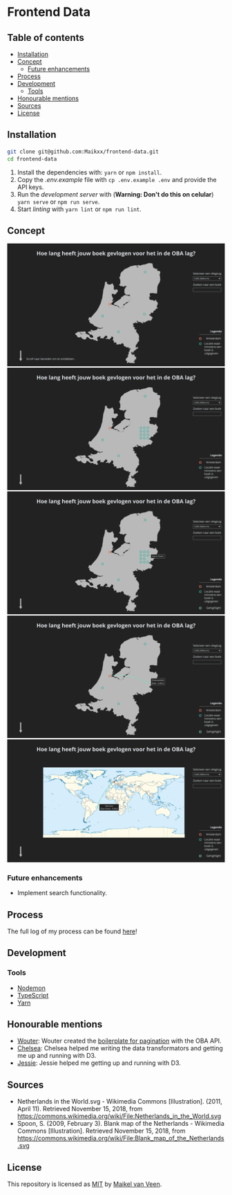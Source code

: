 # Frontend Data

## Table of contents

* [Installation](#Installation)
* [Concept](#Concept)
    * [Future enhancements](#Future-enhancements)
* [Process](#Process)
* [Development](#Development)
    * [Tools](#Tools)
* [Honourable mentions](#Honourable-mentions)
* [Sources](#Sources)
* [License](#License)

## Installation

```bash
git clone git@github.com:Maikxx/frontend-data.git
cd frontend-data
```

1. Install the dependencies with: `yarn` or `npm install`.
2. Copy the _.env.example_ file with `cp .env.example .env` and provide the API keys.
3. Run the _development server_ with (**Warning: Don't do this on celular**) `yarn serve` or `npm run serve`.
4. Start _linting_ with `yarn lint` or `npm run lint`.

## Concept

<!-- TODO: add detailed description per image -->

![Concept image 1](docs/concept-visualization-01.jpg)
![Concept image 2](docs/concept-visualization-02.jpg)
![Concept image 3](docs/concept-visualization-03.jpg)
![Concept image 4](docs/concept-visualization-04.jpg)
![Concept image 5](docs/concept-visualization-05.jpg)

### Future enhancements

* Implement search functionality.

## Process

<!-- TODO: Summary -->

The full log of my process can be found [here](docs/PROCESS.md)!

## Development

### Tools

* [Nodemon](https://nodemon.io)
* [TypeScript](https://www.typescriptlang.org)
* [Yarn](https://yarnpkg.com/en/)

## Honourable mentions

* [Wouter](https://github.com/maanlamp):
    Wouter created the [boilerplate for pagination](https://github.com/maanlamp/node-oba-api-wrapper) with the OBA API.
* [Chelsea](https://github.com/chelseadoeleman):
    Chelsea helped me writing the data transformators and getting me up and running with D3.
* [Jessie](https://github.com/jessiemasonx):
    Jessie helped me getting up and running with D3.

## Sources

* Netherlands in the World.svg - Wikimedia Commons [Illustration]. (2011, April 11). Retrieved November 15, 2018, from https://commons.wikimedia.org/wiki/File:Netherlands_in_the_World.svg
* Spoon, S. (2009, February 3). Blank map of the Netherlands - Wikimedia Commons [Illustration]. Retrieved November 15, 2018, from https://commons.wikimedia.org/wiki/File:Blank_map_of_the_Netherlands.svg

## License

This repository is licensed as [MIT](LICENSE) by [Maikel van Veen](https://github.com/maikxx).